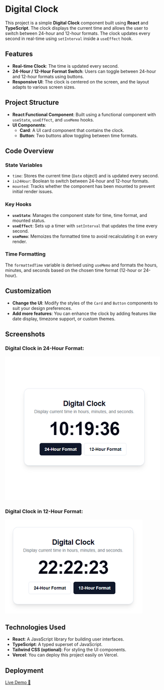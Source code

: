 # Digital Clock

This project is a simple **Digital Clock** component built using **React** and **TypeScript**. The clock displays the current time and allows the user to switch between 24-hour and 12-hour formats. The clock updates every second in real-time using `setInterval` inside a `useEffect` hook.

## Features

- **Real-time Clock**: The time is updated every second.
- **24-Hour / 12-Hour Format Switch**: Users can toggle between 24-hour and 12-hour formats using buttons.
- **Responsive UI**: The clock is centered on the screen, and the layout adapts to various screen sizes.

## Project Structure

- **React Functional Component**: Built using a functional component with `useState`, `useEffect`, and `useMemo` hooks.
- **UI Components**: 
  - **Card**: A UI card component that contains the clock.
  - **Button**: Two buttons allow toggling between time formats.

## Code Overview

### State Variables
- `time`: Stores the current time (`Date` object) and is updated every second.
- `is24Hour`: Boolean to switch between 24-hour and 12-hour formats.
- `mounted`: Tracks whether the component has been mounted to prevent initial render issues.

### Key Hooks
- **`useState`**: Manages the component state for time, time format, and mounted status.
- **`useEffect`**: Sets up a timer with `setInterval` that updates the time every second.
- **`useMemo`**: Memoizes the formatted time to avoid recalculating it on every render.

### Time Formatting
The `formattedTime` variable is derived using `useMemo` and formats the hours, minutes, and seconds based on the chosen time format (12-hour or 24-hour).

## Customization

- **Change the UI**: Modify the styles of the `Card` and `Button` components to suit your design preferences.
- **Add more features**: You can enhance the clock by adding features like date display, timezone support, or custom themes.


## Screenshots

### Digital Clock in 24-Hour Format:
![24-Hour Format Screenshot](./screenshots/24-hour-format.png)

### Digital Clock in 12-Hour Format:
![12-Hour Format Screenshot](./screenshots/12-hour-format.png)

## Technologies Used

- **React**: A JavaScript library for building user interfaces.
- **TypeScript**: A typed superset of JavaScript.
- **Tailwind CSS (optional)**: For styling the UI components.
- **Vercel**: You can deploy this project easily on Vercel.

## Deployment
[Live Demo 🔗](https://digital-clock-app-two.vercel.app)
